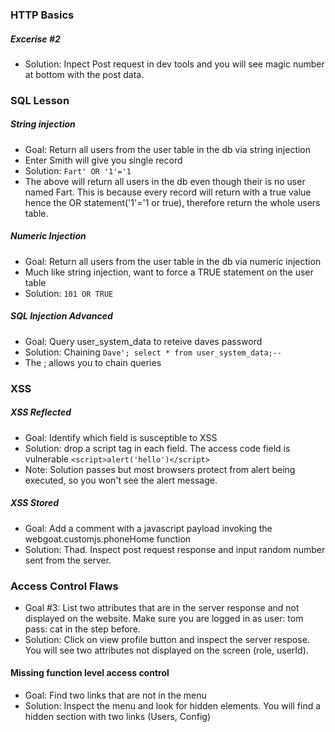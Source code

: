 ### HTTP Basics
##### Excerise #2
- Solution: Inpect Post request in dev tools and you will see magic number at bottom with the post data.

### SQL Lesson 
##### String injection
- Goal: Return all users from the user table in the db via string injection
- Enter Smith will give you single record
- Solution: ```Fart' OR '1'='1```
- The above will return all users in the db even though their is no user named Fart. This is because every record will return with a true value hence the OR statement('1'='1 or true), therefore return the whole users table.

##### Numeric Injection
- Goal: Return all users from the user table in the db via numeric injection
- Much like string injection, want to force a TRUE statement on the user table
- Solution: ```101 OR TRUE```

##### SQL Injection Advanced
- Goal: Query user_system_data to reteive daves password
- Solution: Chaining ```Dave'; select * from user_system_data;--```
- The ; allows you to chain queries

### XSS

##### XSS Reflected
- Goal: Identify which field is susceptible to XSS
- Solution: drop a script tag in each field. The access code field is vulnerable ```<script>alert('hello')</script>```
- Note: Solution passes but most browsers protect from alert being executed, so you won't see the alert message.

##### XSS Stored
- Goal: Add a comment with a javascript payload invoking the webgoat.customjs.phoneHome function
- Solution: Thad<script>webgoat.customjs.phoneHome()</script>. Inspect post request response and input random number sent from the server.

### Access Control Flaws
- Goal #3: List two attributes that are in the server response and not displayed on the website. Make sure you are logged in as user: tom pass: cat in the step before.
- Solution: Click on view profile button and inspect the server respose. You will see two attributes not displayed on the screen (role, userId).

#### Missing function level access control
- Goal: Find two links that are not in the menu
- Solution: Inspect the menu and look for hidden elements. You will find a hidden section with two links (Users, Config)

